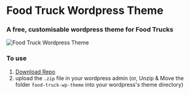 # Food Truck Wordpress Theme
### A free, customisable wordpress theme for Food Trucks

![Food Truck Wordpress Theme](https://user-images.githubusercontent.com/1904774/30348367-e663a47c-97c3-11e7-8cf2-5aef3139198a.png)

### To use

1. [Download Repo](https://github.com/paulcollett/food-truck-wp-theme/archive/master.zip)
2. upload the `.zip` file in your wordpress admin (or, Unzip & Move the folder `food-truck-wp-theme` into your wordpress's theme directory)

